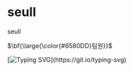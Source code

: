 # seull
seull


$\bf{\large{\color{#6580DD}팀원}}$

[![Typing SVG](https://readme-typing-svg.demolab.com/?lines=김민성\+전승민+박민희+이채영;)](https://git.io/typing-svg)
